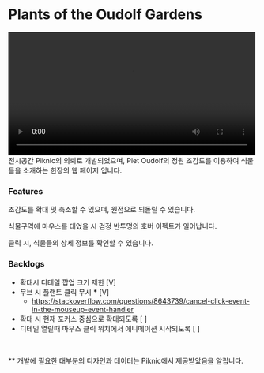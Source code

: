 # Plants of the Oudolf Gardens

<div>
  <video controls preload width="500" height="auto">
    <source src="public/preview.mp4" type="video/mp4">
  </video>
</div>
전시공간 Piknic의 의뢰로 개발되었으며, Piet Oudolf의 정원 조감도를 이용하여 식물들을 소개하는 한장의 웹 페이지 입니다.

### Features

조감도를 확대 및 축소할 수 있으며, 원점으로 되돌릴 수 있습니다.

식물구역에 마우스를 대었을 시 검정 반투명의 호버 이펙트가 일어납니다.

클릭 시, 식물들의 상세 정보를 확인할 수 있습니다.

### Backlogs

- 확대시 디테일 팝업 크기 제한 [V]
- 무브 시 플랜트 클릭 무시 **\*** [V]
  - https://stackoverflow.com/questions/8643739/cancel-click-event-in-the-mouseup-event-handler
- 확대 시 현재 포커스 중심으로 확대되도록 [ ]
- 디테일 열릴때 마우스 클릭 위치에서 애니메이션 시작되도록 [ ]

<br>

\*\* 개발에 필요한 대부분의 디자인과 데이터는 Piknic에서 제공받았음을 알립니다.
